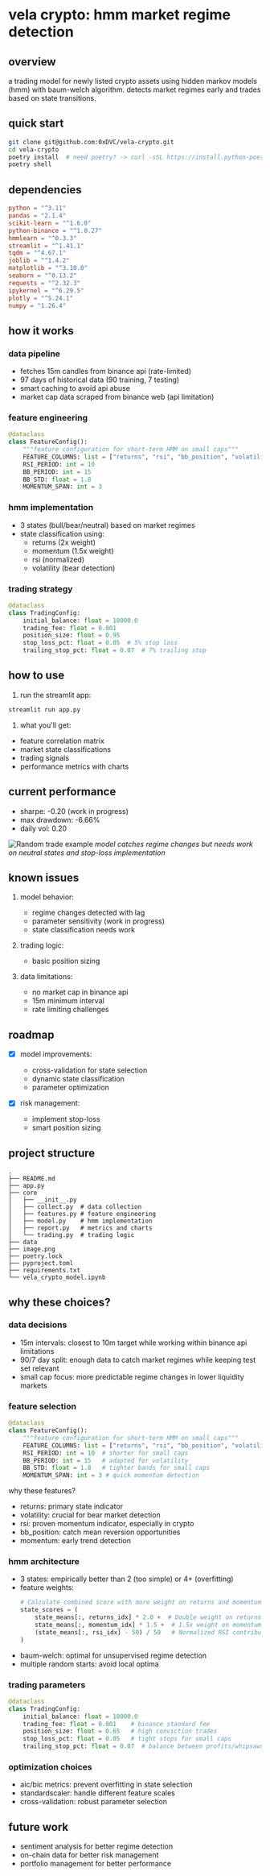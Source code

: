 # vela crypto: hmm market regime detection

## overview
a trading model for newly listed crypto assets using hidden markov models (hmm) with baum-welch algorithm. detects market regimes early and trades based on state transitions.

## quick start
```bash
git clone git@github.com:0xDVC/vela-crypto.git
cd vela-crypto
poetry install  # need poetry? -> curl -sSL https://install.python-poetry.org | python3 -
poetry shell
```

## dependencies
```toml
python = "^3.11"
pandas = "2.1.4"
scikit-learn = "^1.6.0"
python-binance = "^1.0.27"
hmmlearn = "^0.3.3"
streamlit = "^1.41.1"
tqdm = "^4.67.1"
joblib = "^1.4.2"
matplotlib = "^3.10.0"
seaborn = "^0.13.2"
requests = "^2.32.3"
ipykernel = "^6.29.5"
plotly = "^5.24.1"
numpy = "1.26.4"
```

## how it works

### data pipeline
- fetches 15m candles from binance api (rate-limited)
- 97 days of historical data (90 training, 7 testing)
- smart caching to avoid api abuse
- market cap data scraped from binance web (api limitation)

### feature engineering
```python
@dataclass
class FeatureConfig():
    """feature configuration for short-term HMM on small caps"""
    FEATURE_COLUMNS: list = ["returns", "rsi", "bb_position", "volatility", "momentum"]
    RSI_PERIOD: int = 10
    BB_PERIOD: int = 15
    BB_STD: float = 1.8
    MOMENTUM_SPAN: int = 3
```

### hmm implementation
- 3 states (bull/bear/neutral) based on market regimes
- state classification using:
  - returns (2x weight)
  - momentum (1.5x weight)
  - rsi (normalized)
  - volatility (bear detection)

### trading strategy
```python
@dataclass
class TradingConfig:
    initial_balance: float = 10000.0
    trading_fee: float = 0.001
    position_size: float = 0.95
    stop_loss_pct: float = 0.05  # 5% stop loss
    trailing_stop_pct: float = 0.07  # 7% trailing stop
```

## how to use
1. run the streamlit app:
```bash
streamlit run app.py
```

1. what you'll get:
- feature correlation matrix
- market state classifications
- trading signals
- performance metrics with charts

## current performance
- sharpe: -0.20 (work in progress)
- max drawdown: -6.66%
- daily vol: 0.20

![Random trade example](./image.png)
_model catches regime changes but needs work on neutral states and stop-loss implementation_

## known issues
1. model behavior:
   - regime changes detected with lag
   - parameter sensitivity (work in progress)
   - state classification needs work

2. trading logic:
   - basic position sizing


3. data limitations:
   - no market cap in binance api
   - 15m minimum interval
   - rate limiting challenges

## roadmap
- [x] model improvements:
  - cross-validation for state selection
  - dynamic state classification
  - parameter optimization

- [x] risk management:
  - implement stop-loss
  - smart position sizing


## project structure
```
.
├── README.md
├── app.py
├── core
│   ├── __init__.py
│   ├── collect.py  # data collection
│   ├── features.py # feature engineering
│   ├── model.py    # hmm implementation
│   ├── report.py   # metrics and charts
│   └── trading.py  # trading logic
├── data
├── image.png
├── poetry.lock
├── pyproject.toml
├── requirements.txt
└── vela_crypto_model.ipynb
```

## why these choices?

### data decisions
- 15m intervals: closest to 10m target while working within binance api limitations
- 90/7 day split: enough data to catch market regimes while keeping test set relevant
- small cap focus: more predictable regime changes in lower liquidity markets

### feature selection
```python
@dataclass
class FeatureConfig():
    """feature configuration for short-term HMM on small caps"""
    FEATURE_COLUMNS: list = ["returns", "rsi", "bb_position", "volatility", "momentum"]
    RSI_PERIOD: int = 10  # shorter for small caps
    BB_PERIOD: int = 15   # adapted for volatility
    BB_STD: float = 1.8   # tighter bands for small caps
    MOMENTUM_SPAN: int = 3 # quick momentum detection
```

why these features?
- returns: primary state indicator
- volatility: crucial for bear market detection
- rsi: proven momentum indicator, especially in crypto
- bb_position: catch mean reversion opportunities
- momentum: early trend detection

### hmm architecture
- 3 states: empirically better than 2 (too simple) or 4+ (overfitting)
- feature weights:
  ```python
  # Calculate combined score with more weight on returns and momentum
  state_scores = (
      state_means[:, returns_idx] * 2.0 +  # Double weight on returns
      state_means[:, momentum_idx] * 1.5 +  # 1.5x weight on momentum
      (state_means[:, rsi_idx] - 50) / 50   # Normalized RSI contribution
  )
  ```
- baum-welch: optimal for unsupervised regime detection
- multiple random starts: avoid local optima

### trading parameters
```python
@dataclass
class TradingConfig:
    initial_balance: float = 10000.0
    trading_fee: float = 0.001    # binance standard fee
    position_size: float = 0.65   # high conviction trades
    stop_loss_pct: float = 0.05   # tight stops for small caps
    trailing_stop_pct: float = 0.07  # balance between profits/whipsaws
```

### optimization choices
- aic/bic metrics: prevent overfitting in state selection
- standardscaler: handle different feature scales
- cross-validation: robust parameter selection


## future work
- sentiment analysis for better regime detection
- on-chain data for better risk management
- portfolio management for better performance